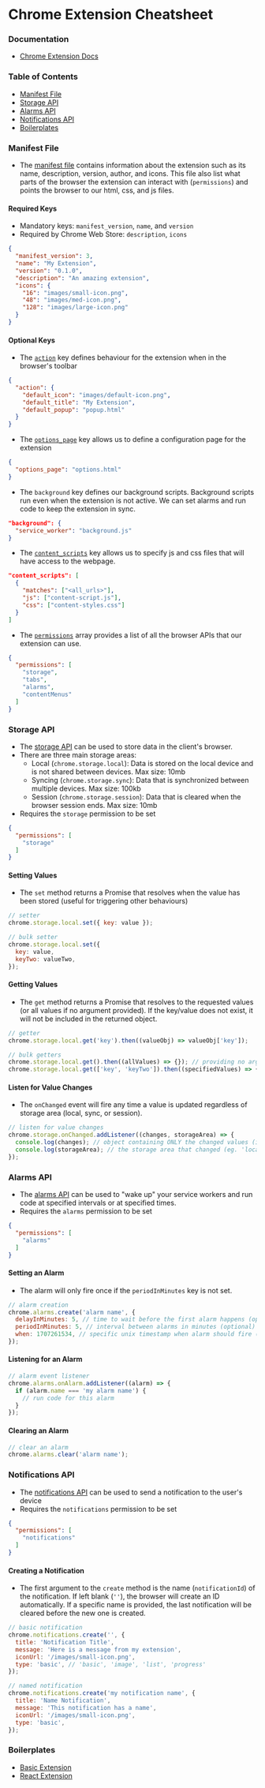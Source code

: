 # Chrome Extension Cheatsheet

### Documentation
* [Chrome Extension Docs](https://developer.chrome.com/docs/extensions)

### Table of Contents
* [Manifest File](#manifest-file)
* [Storage API](#storage-api)
* [Alarms API](#alarms-api)
* [Notifications API](#notifications-api)
* [Boilerplates](#boilerplates)

### Manifest File
* The [manifest file](https://developer.chrome.com/docs/extensions/reference/manifest) contains information about the extension such as its name, description, version, author, and icons. This file also list what parts of the browser the extension can interact with (`permissions`) and points the browser to our html, css, and js files.

#### Required Keys
* Mandatory keys: `manifest_version`, `name`, and `version`
* Required by Chrome Web Store: `description`, `icons`

```json
{
  "manifest_version": 3,
  "name": "My Extension",
  "version": "0.1.0",
  "description": "An amazing extension",
  "icons": {
    "16": "images/small-icon.png",
    "48": "images/med-icon.png",
    "128": "images/large-icon.png"
  }
}
```

#### Optional Keys
* The [`action`](https://developer.chrome.com/docs/extensions/reference/api/action) key defines behaviour for the extension when in the browser's toolbar

```json
{
  "action": {
    "default_icon": "images/default-icon.png",
    "default_title": "My Extension",
    "default_popup": "popup.html"
  }
}
```

* The [`options_page`](https://developer.chrome.com/docs/extensions/develop/ui/options-page) key allows us to define a configuration page for the extension

```json
{
  "options_page": "options.html"
}
```

* The `background` key defines our background scripts. Background scripts run even when the extension is not active. We can set alarms and run code to keep the extension in sync.

```json
"background": {
  "service_worker": "background.js"
}
```

* The [`content_scripts`](https://developer.chrome.com/docs/extensions/develop/concepts/content-scripts) key allows us to specify js and css files that will have access to the webpage.

```json
"content_scripts": [
  {
    "matches": ["<all_urls>"],
    "js": ["content-script.js"],
    "css": ["content-styles.css"]
  }
]
```

* The [`permissions`](https://developer.chrome.com/docs/extensions/reference/api/permissions) array provides a list of all the browser APIs that our extension can use.

```json
{
  "permissions": [
    "storage",
    "tabs",
    "alarms",
    "contentMenus"
  ]
}
```

### Storage API
* The [storage API](https://developer.chrome.com/docs/extensions/reference/api/storage) can be used to store data in the client's browser.
* There are three main storage areas:
  * Local (`chrome.storage.local`): Data is stored on the local device and is not shared between devices. Max size: 10mb
  * Syncing (`chrome.storage.sync`): Data that is synchronized between multiple devices. Max size: 100kb
  * Session (`chrome.storage.session`): Data that is cleared when the browser session ends. Max size: 10mb
* Requires the `storage` permission to be set

```json
{
  "permissions": [
    "storage"
  ]
}
```

#### Setting Values
* The `set` method returns a Promise that resolves when the value has been stored (useful for triggering other behaviours)

```js
// setter
chrome.storage.local.set({ key: value });

// bulk setter
chrome.storage.local.set({
  key: value,
  keyTwo: valueTwo,
});
```

#### Getting Values
* The `get` method returns a Promise that resolves to the requested values (or all values if no argument provided). If the key/value does not exist, it will not be included in the returned object.

```js
// getter
chrome.storage.local.get('key').then((valueObj) => valueObj['key']);

// bulk getters
chrome.storage.local.get().then((allValues) => {}); // providing no argument retrieves all values
chrome.storage.local.get(['key', 'keyTwo']).then((specifiedValues) => {});
```

#### Listen for Value Changes
* The `onChanged` event will fire any time a value is updated regardless of storage area (local, sync, or session).

```js
// listen for value changes
chrome.storage.onChanged.addListener((changes, storageArea) => {
  console.log(changes); // object containing ONLY the changed values (ie. not all stored values)
  console.log(storageArea); // the storage area that changed (eg. 'local', 'sync')
});
```

### Alarms API
* The [alarms API](https://developer.chrome.com/docs/extensions/reference/api/alarms) can be used to "wake up" your service workers and run code at specified intervals or at specified times.
* Requires the `alarms` permission to be set

```json
{
  "permissions": [
    "alarms"
  ]
}
```

#### Setting an Alarm
* The alarm will only fire once if the `periodInMinutes` key is not set.

```js
// alarm creation
chrome.alarms.create('alarm name', {
  delayInMinutes: 5, // time to wait before the first alarm happens (optional)
  periodInMinutes: 5, // interval between alarms in minutes (optional)
  when: 1707261534, // specific unix timestamp when alarm should fire (optional)
});
```

#### Listening for an Alarm

```js
// alarm event listener
chrome.alarms.onAlarm.addListener((alarm) => {
  if (alarm.name === 'my alarm name') {
    // run code for this alarm
  }
});
```

#### Clearing an Alarm

```js
// clear an alarm
chrome.alarms.clear('alarm name');
```

### Notifications API
* The [notifications API](https://developer.chrome.com/docs/extensions/reference/api/notifications) can be used to send a notification to the user's device
* Requires the `notifications` permission to be set

```json
{
  "permissions": [
    "notifications"
  ]
}
```

#### Creating a Notification
* The first argument to the `create` method is the name (`notificationId`) of the notification. If left blank (`''`), the browser will create an ID automatically. If a specific name is provided, the last notification will be cleared before the new one is created.

```js
// basic notification
chrome.notifications.create('', {
  title: 'Notification Title',
  message: 'Here is a message from my extension',
  iconUrl: '/images/small-icon.png',
  type: 'basic', // 'basic', 'image', 'list', 'progress'
});

// named notification
chrome.notifications.create('my notification name', {
  title: 'Name Notification',
  message: 'This notification has a name',
  iconUrl: '/images/small-icon.png',
  type: 'basic',
});
```

### Boilerplates
* [Basic Extension](https://github.com/andydlindsay/chrome-extension)
* [React Extension](https://github.com/andydlindsay/react-chrome-extension)
